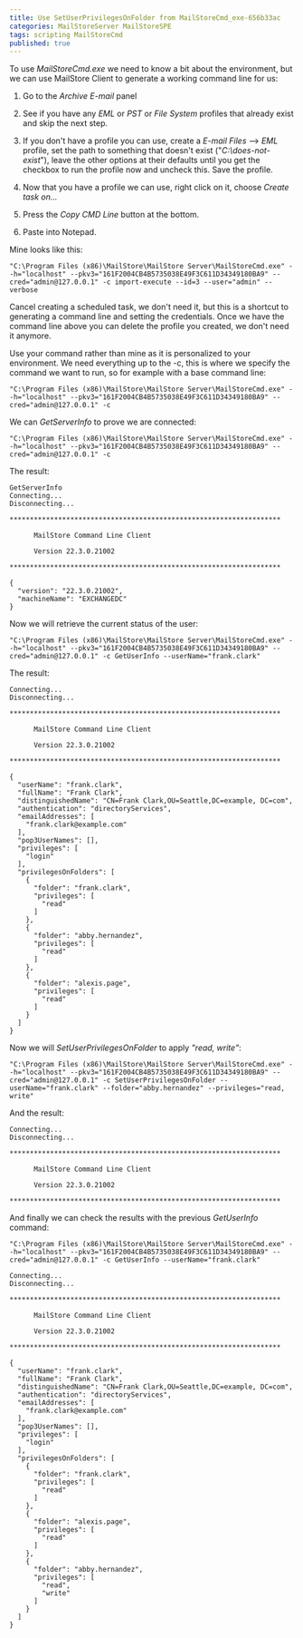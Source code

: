 ```yaml
---
title: Use SetUserPrivilegesOnFolder from MailStoreCmd_exe-656b33ac
categories: MailStoreServer MailStoreSPE
tags: scripting MailStoreCmd
published: true
--- 
```

To use *MailStoreCmd.exe* we need to know a bit about the environment, but we can use MailStore Client to generate a working command line for us:

1.  Go to the *Archive E-mail* panel

2.  See if you have any *EML* or *PST* or *File System* profiles that already exist and skip the next step.

3.  If you don't have a profile you can use, create a *E-mail Files* --> *EML* profile, set the path to something that doesn't exist ("*C:\does-not-exist*"), leave the other options at their defaults until you get the checkbox to run the profile now and uncheck this. Save the profile.

4.  Now that you have a profile we can use, right click on it, choose *Create task on...*

5.  Press the *Copy CMD Line* button at the bottom.

6.  Paste into Notepad.

Mine looks like this:

```null
"C:\Program Files (x86)\MailStore\MailStore Server\MailStoreCmd.exe" --h="localhost" --pkv3="161F2004CB4B5735038E49F3C611D34349180BA9" --cred="admin@127.0.0.1" -c import-execute --id=3 --user="admin" --verbose
```

Cancel creating a scheduled task, we don't need it, but this is a shortcut to generating a command line and setting the credentials. Once we have the command line above you can delete the profile you created, we don't need it anymore.

Use your command rather than mine as it is personalized to your environment. We need everything up to the -c, this is where we specify the command we want to run, so for example with a base command line:

    "C:\Program Files (x86)\MailStore\MailStore Server\MailStoreCmd.exe" --h="localhost" --pkv3="161F2004CB4B5735038E49F3C611D34349180BA9" --cred="admin@127.0.0.1" -c 

We can *GetServerInfo* to prove we are connected:

`"C:\Program Files (x86)\MailStore\MailStore Server\MailStoreCmd.exe" --h="localhost" --pkv3="161F2004CB4B5735038E49F3C611D34349180BA9" --cred="admin@127.0.0.1" -c `

The result:

    GetServerInfo
    Connecting...
    Disconnecting...

    *******************************************************************

          MailStore Command Line Client

          Version 22.3.0.21002

    *******************************************************************

    {
      "version": "22.3.0.21002",
      "machineName": "EXCHANGEDC"
    }

Now we will retrieve the current status of the user:

`"C:\Program Files (x86)\MailStore\MailStore Server\MailStoreCmd.exe" --h="localhost" --pkv3="161F2004CB4B5735038E49F3C611D34349180BA9" --cred="admin@127.0.0.1" -c GetUserInfo --userName="frank.clark"`

The result:

    Connecting...
    Disconnecting...

    *******************************************************************

          MailStore Command Line Client

          Version 22.3.0.21002

    *******************************************************************

    {
      "userName": "frank.clark",
      "fullName": "Frank Clark",
      "distinguishedName": "CN=Frank Clark,OU=Seattle,DC=example, DC=com",
      "authentication": "directoryServices",
      "emailAddresses": [
        "frank.clark@example.com"
      ],
      "pop3UserNames": [],
      "privileges": [
        "login"
      ],
      "privilegesOnFolders": [
        {
          "folder": "frank.clark",
          "privileges": [
            "read"
          ]
        },
        {
          "folder": "abby.hernandez",
          "privileges": [
            "read"
          ]
        },
        {
          "folder": "alexis.page",
          "privileges": [
            "read"
          ]
        }
      ]
    }

Now we will *SetUserPrivilegesOnFolder* to apply *"read, write"*:

`"C:\Program Files (x86)\MailStore\MailStore Server\MailStoreCmd.exe" --h="localhost" --pkv3="161F2004CB4B5735038E49F3C611D34349180BA9" --cred="admin@127.0.0.1" -c SetUserPrivilegesOnFolder --userName="frank.clark" --folder="abby.hernandez" --privileges="read, write"`

And the result:

    Connecting...
    Disconnecting...

    *******************************************************************

          MailStore Command Line Client

          Version 22.3.0.21002

    *******************************************************************

And finally we can check the results with the previous *GetUserInfo* command:

`"C:\Program Files (x86)\MailStore\MailStore Server\MailStoreCmd.exe" --h="localhost" --pkv3="161F2004CB4B5735038E49F3C611D34349180BA9" --cred="admin@127.0.0.1" -c GetUserInfo --userName="frank.clark"`

    Connecting...
    Disconnecting...

    *******************************************************************

          MailStore Command Line Client

          Version 22.3.0.21002

    *******************************************************************

    {
      "userName": "frank.clark",
      "fullName": "Frank Clark",
      "distinguishedName": "CN=Frank Clark,OU=Seattle,DC=example, DC=com",
      "authentication": "directoryServices",
      "emailAddresses": [
        "frank.clark@example.com"
      ],
      "pop3UserNames": [],
      "privileges": [
        "login"
      ],
      "privilegesOnFolders": [
        {
          "folder": "frank.clark",
          "privileges": [
            "read"
          ]
        },
        {
          "folder": "alexis.page",
          "privileges": [
            "read"
          ]
        },
        {
          "folder": "abby.hernandez",
          "privileges": [
            "read",
            "write"
          ]
        }
      ]
    }
